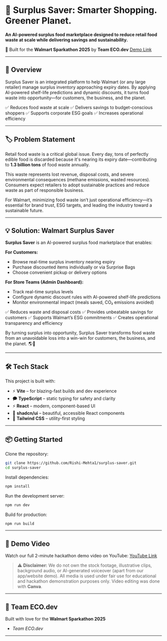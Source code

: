 # 🛒 Surplus Saver: Smarter Shopping. Greener Planet.

**An AI-powered surplus food marketplace designed to reduce retail food waste at scale while delivering savings and sustainability.**

🌿 Built for the **Walmart Sparkathon 2025** by **Team ECO.dev**
[Demo Link](https://surplus-teamz.netlify.app/)

---

## 🚀 Overview

Surplus Saver is an integrated platform to help Walmart (or any large retailer) manage surplus inventory approaching expiry dates. By applying AI-powered shelf-life predictions and dynamic discounts, it turns food waste into opportunity—for customers, the business, and the planet.

✅ Reduces food waste at scale
✅ Delivers savings to budget-conscious shoppers
✅ Supports corporate ESG goals
✅ Increases operational efficiency

---

## 🏷️ Problem Statement

Retail food waste is a critical global issue. Every day, tons of perfectly edible food is discarded because it's nearing its expiry date—contributing to **1.3 billion tons** of food waste annually.

This waste represents lost revenue, disposal costs, and severe environmental consequences (methane emissions, wasted resources). Consumers expect retailers to adopt sustainable practices and reduce waste as part of responsible business.

For Walmart, minimizing food waste isn’t just operational efficiency—it’s essential for brand trust, ESG targets, and leading the industry toward a sustainable future.

---

## 💡 Solution: Walmart Surplus Saver

**Surplus Saver** is an AI-powered surplus food marketplace that enables:

**For Customers:**

* Browse real-time surplus inventory nearing expiry
* Purchase discounted items individually or via Surprise Bags
* Choose convenient pickup or delivery options

**For Store Teams (Admin Dashboard):**

* Track real-time surplus levels
* Configure dynamic discount rules with AI-powered shelf-life predictions
* Monitor environmental impact (meals saved, CO₂ emissions avoided)

✅ Reduces waste and disposal costs
✅ Provides unbeatable savings for customers
✅ Supports Walmart’s ESG commitments
✅ Creates operational transparency and efficiency

By turning surplus into opportunity, Surplus Saver transforms food waste from an unavoidable loss into a win-win for customers, the business, and the planet. 🌎💚

---

## 🛠️ Tech Stack

This project is built with:

* ⚡ **Vite** – for blazing-fast builds and dev experience
* 🗭 **TypeScript** – static typing for safety and clarity
* ⚡️ **React** – modern, component-based UI
* 🎨 **shadcn/ui** – beautiful, accessible React components
* 💨 **Tailwind CSS** – utility-first styling

---

## 📦 Getting Started

Clone the repository:

```bash
git clone https://github.com/Rishi-Mehta1/surplus-saver.git
cd surplus-saver
```

Install dependencies:

```bash
npm install
```

Run the development server:

```bash
npm run dev
```

Build for production:

```bash
npm run build
```

---

## 📸 Demo Video

Watch our full 2-minute hackathon demo video on YouTube:
[YouTube Link](https://youtu.be/lAaPhR4oAT8)

> ⚠️ **Disclaimer:** We do not own the stock footage, illustrative clips, background audio, or AI-generated voiceover (apart from our app/website demo). All media is used under fair use for educational and hackathon demonstration purposes only. Video editing was done with **Canva**.

---

## 💖 Team ECO.dev

Built with love for the **Walmart Sparkathon 2025**

* *Team ECO.dev*

---

